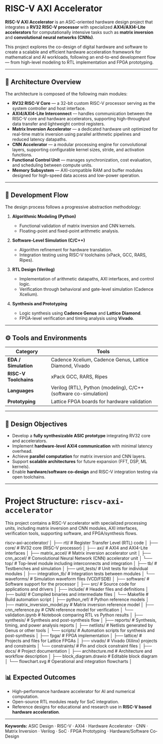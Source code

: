 # RISC-V AXI Accelerator

**RISC-V AXI Accelerator** is an ASIC-oriented hardware design project that integrates a **RV32 RISC-V processor** with specialized **AXI4/AXI4-Lite accelerators** for computationally intensive tasks such as **matrix inversion** and **convolutional neural networks (CNNs)**.

This project explores the co-design of digital hardware and software to create a scalable and efficient hardware acceleration framework for mathematical and AI workloads, following an end-to-end development flow — from high-level modeling to RTL implementation and FPGA prototyping.

---

## 🔧 Architecture Overview

The architecture is composed of the following main modules:

- **RV32 RISC-V Core** — a 32-bit custom RISC-V processor serving as the system controller and host interface.
- **AXI4/AXI4-Lite Interconnect** — handles communication between the RISC-V core and hardware accelerators, supporting high-throughput data transfer and lightweight control registers.
- **Matrix Inversion Accelerator** — a dedicated hardware unit optimized for real-time matrix inversion using parallel arithmetic pipelines and reduced latency datapaths.
- **CNN Accelerator** — a modular processing engine for convolutional layers, supporting configurable kernel sizes, stride, and activation functions.
- **Functional Control Unit** — manages synchronization, cost evaluation, and scheduling between compute units.
- **Memory Subsystem** — AXI-compatible RAM and buffer modules designed for high-speed data access and low-power operation.

---

## 🧠 Development Flow

The design process follows a progressive abstraction methodology:

1. **Algorithmic Modeling (Python)**  
   - Functional validation of matrix inversion and CNN kernels.  
   - Floating-point and fixed-point arithmetic analysis.  

2. **Software-Level Simulation (C/C++)**  
   - Algorithm refinement for hardware translation.  
   - Integration testing using RISC-V toolchains (xPack, GCC, RARS, Ripes).  

3. **RTL Design (Verilog)**  
   - Implementation of arithmetic datapaths, AXI interfaces, and control logic.  
   - Verification through behavioral and gate-level simulation (Cadence Xcelium).  

4. **Synthesis and Prototyping**  
   - Logic synthesis using **Cadence Genus** and **Lattice Diamond**.  
   - FPGA-level verification and timing analysis using **Vivado**.  

---

## ⚙️ Tools and Environments

| Category | Tools |
|-----------|-------|
| **EDA / Simulation** | Cadence Xcelium, Cadence Genus, Lattice Diamond, Vivado |
| **RISC-V Toolchains** | xPack GCC, RARS, Ripes |
| **Languages** | Verilog (RTL), Python (modeling), C/C++ (software co-simulation) |
| **Prototyping** | Lattice FPGA boards for hardware validation |

---

## 📐 Design Objectives

- Develop a **fully synthesizable ASIC prototype** integrating RV32 core and accelerators.  
- Implement **hardware-level AXI4 communication** with minimal latency overhead.  
- Achieve **parallel computation** for matrix inversion and CNN layers.  
- Support **scalable architectures** for future expansion (FFT, DSP, ML kernels).  
- Enable **hardware/software co-design** and RISC-V integration testing via open toolchains.

---

# Project Structure: `riscv-axi-accelerator`

This project contains a RISC-V accelerator with specialized processing units, including matrix inversion and CNN modules, AXI interfaces, verification tools, supporting software, and FPGA/synthesis flows.

riscv-axi-accelerator/
│
├── rtl/ # Register Transfer Level (RTL) code
│ ├── core/ # RV32 core (RISC-V processor)
│ ├── axi/ # AXI4 and AXI4-Lite interfaces
│ ├── matrix_accel/ # Matrix inversion accelerator unit
│ ├── cnn_accel/ # Convolutional Neural Network (CNN) accelerator unit
│ └── top/ # Top-level module including interconnects and integration
│
├── tb/ # Testbenches and simulation
│ ├── unit_tests/ # Unit tests for individual modules
│ ├── integration_tb/ # Integration tests between modules
│ └── waveforms/ # Simulation waveform files (VCD/FSDB)
│
├── software/ # Software support for the processor
│ ├── src/ # Source code for applications and drivers
│ ├── include/ # Header files and definitions
│ ├── build/ # Compiled binaries and intermediate files
│ └── Makefile # Build automation script
│
├── python_ref/ # Python reference models
│ ├── matrix_inversion_model.py # Matrix inversion reference model
│ ├── cnn_reference.py # CNN reference model for verification
│ └── validation.ipynb # Notebook comparing RTL vs Python results
│
├── synthesis/ # Synthesis and post-synthesis flow
│ ├── reports/ # Synthesis, timing, and power analysis reports
│ ├── netlists/ # Netlists generated by Genus or other tools
│ └── scripts/ # Automation scripts for synthesis and post-synthesis
│
├── fpga/ # FPGA implementation
│ ├── lattice/ # Projects and files for Lattice FPGAs
│ ├── vivado/ # Vivado (Xilinx) projects and constraints
│ └── constraints/ # Pin and clock constraint files
│
├── docs/ # Project documentation
│ ├── architecture.md # Architecture and workflow description
│ ├── block_diagram.drawio # Editable block diagram
│ └── flowchart.svg # Operational and integration flowcharts
│


## 📊 Expected Outcomes

- High-performance hardware accelerator for AI and numerical computation.  
- Open-source RTL modules ready for SoC integration.  
- Reference designs for educational and research use in **RISC-V based hardware acceleration**.  

---

**Keywords:** ASIC Design · RISC-V · AXI4 · Hardware Accelerator · CNN · Matrix Inversion · Verilog · SoC · FPGA Prototyping · Hardware/Software Co-Design
